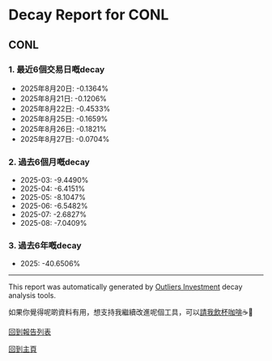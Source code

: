 # Decay Report for CONL

## CONL

### 1. 最近6個交易日嘅decay

- 2025年8月20日: -0.1364%
- 2025年8月21日: -0.1206%
- 2025年8月22日: -0.4533%
- 2025年8月25日: -0.1659%
- 2025年8月26日: -0.1821%
- 2025年8月27日: -0.0704%

### 2. 過去6個月嘅decay

- 2025-03: -9.4490%
- 2025-04: -6.4151%
- 2025-05: -8.1047%
- 2025-06: -6.5482%
- 2025-07: -2.6827%
- 2025-08: -7.0409%

### 3. 過去6年嘅decay

- 2025: -40.6506%

------------------------------
This report was automatically generated by [Outliers Investment](https://outliersecon.github.io/Outliers-Investment/) decay analysis tools.

如果你覺得呢啲資料有用，想支持我繼續改進呢個工具，可以[請我飲杯咖啡](https://buymeacoffee.com/outliersecon)☕🙏

[回到報告列表](https://outliersecon.github.io/Outliers-Investment/reports/reports_public)

[回到主頁](https://outliersecon.github.io/Outliers-Investment/)